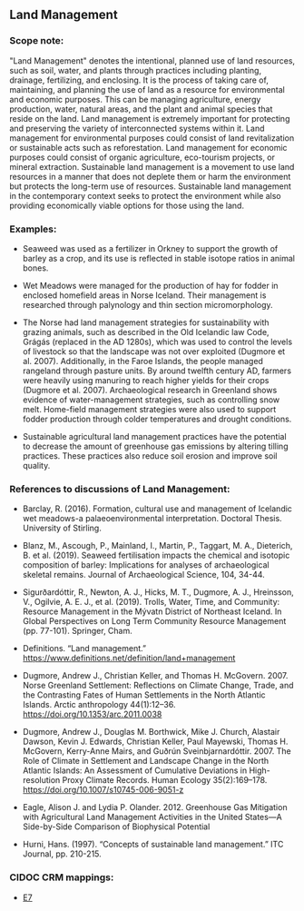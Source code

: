 
## Land Management 

###  Scope note: 
"Land Management" denotes the intentional, planned use of land resources, such as soil, water, and plants through practices including planting, drainage, fertilizing, and enclosing. It is the process of taking care of, maintaining, and planning the use of land as a resource for environmental and economic purposes. This can be managing agriculture, energy production, water, natural areas, and the plant and animal species that reside on the land. Land management is extremely important for protecting and preserving the variety of interconnected systems within it. Land management for environmental purposes could consist of land revitalization or sustainable acts such as reforestation. Land management for economic purposes could consist of organic agriculture, eco-tourism projects, or mineral extraction. Sustainable land management is a movement to use land resources in a manner that does not deplete them or harm the environment but protects the long-term use of resources. Sustainable land management in the contemporary context seeks to protect the environment while also providing economically viable options for those using the land. 


### Examples: 

* Seaweed was used as a fertilizer in Orkney to support the growth of barley as a crop, and its use is reflected in stable isotope ratios in animal bones. 

* Wet Meadows were managed for the production of hay for fodder in enclosed homefield areas in Norse Iceland. Their management is researched through palynology and thin section micromorphology. 

* The Norse had land management strategies for sustainability with grazing animals, such as described in the Old Icelandic law Code, Grágás (replaced in the AD 1280s), which was used to control the levels of livestock so that the landscape was not over exploited (Dugmore et al. 2007). Additionally, in the Faroe Islands, the people managed rangeland through pasture units. By around twelfth century AD, farmers were heavily using manuring to reach higher yields for their crops (Dugmore et al. 2007). Archaeological research in Greenland shows evidence of water-management strategies, such as controlling snow melt. Home-field management strategies were also used to support fodder production through colder temperatures and drought conditions.
* Sustainable agricultural land management practices have the potential to decrease the amount of greenhouse gas emissions by altering tilling practices. These practices also reduce soil erosion and improve soil quality. 

### References to discussions of Land Management:

* Barclay, R. (2016). Formation, cultural use and management of Icelandic wet meadows-a palaeoenvironmental interpretation. Doctoral Thesis. University of Stirling.

* Blanz, M., Ascough, P., Mainland, I., Martin, P., Taggart, M. A., Dieterich, B. et al. (2019). Seaweed fertilisation impacts the chemical and isotopic composition of barley: Implications for analyses of archaeological skeletal remains. Journal of Archaeological Science, 104, 34-44.

* Sigurðardóttir, R., Newton, A. J., Hicks, M. T., Dugmore, A. J., Hreinsson, V., Ogilvie, A. E. J., et al. (2019). Trolls, Water, Time, and Community: Resource Management in the Mývatn District of Northeast Iceland. In Global Perspectives on Long Term Community Resource Management (pp. 77-101). Springer, Cham.

* Definitions. “Land management.” https://www.definitions.net/definition/land+management
* Dugmore, Andrew J., Christian Keller, and Thomas H. McGovern. 2007. Norse Greenland Settlement: Reflections on Climate Change, Trade, and the Contrasting Fates of Human Settlements in the North Atlantic Islands. Arctic anthropology 44(1):12–36. https://doi.org/10.1353/arc.2011.0038
* Dugmore, Andrew J., Douglas M. Borthwick, Mike J. Church, Alastair Dawson, Kevin J. Edwards, Christian Keller, Paul Mayewski, Thomas H. McGovern, Kerry-Anne Mairs, and Guðrún Sveinbjarnardóttir. 2007. The Role of Climate in Settlement and Landscape Change in the North Atlantic Islands: An Assessment of Cumulative Deviations in High-resolution Proxy Climate Records. Human Ecology 35(2):169­–178. https://doi.org/10.1007/s10745-006-9051-z
* Eagle, Alison J. and Lydia P. Olander. 2012. Greenhouse Gas Mitigation with Agricultural Land Management Activities in the United States—A Side-by-Side Comparison of Biophysical Potential
* Hurni, Hans. (1997). “Concepts of sustainable land management.” ITC Journal, pp. 210-215. 

### CIDOC CRM mappings: 

* [E7](http://www.cidoc-crm.org/Entity/E7-Activity/Version-6.2.1)


